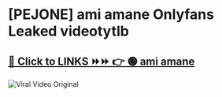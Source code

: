 
 # [PEJONE] ami amane Onlyfans Leaked videotytlb

## <h2><a href="https://clipsfans.com/ami_amane&ref=git">🔗 Click to LINKS ⏩⏩ 👉 🟢 ami amane </a></h2>

<a href="https://clipsfans.com/ami_amane&ref=git" rel="nofollow" data-target="animated-image.originalLink"><img src="https://i.ibb.co.com/xMMVF88/686577567.gif" alt="Viral Video Original" style="max-width: 100%; display: inline-block;" data-target="animated-image.originalImage"></a>

